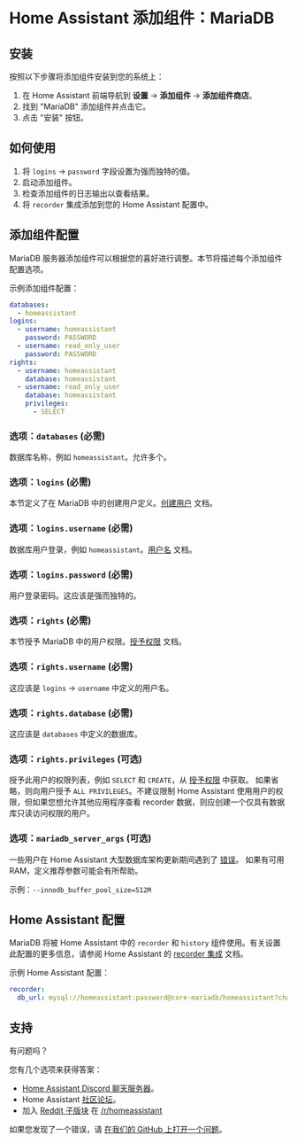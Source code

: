# Home Assistant 添加组件：MariaDB

## 安装

按照以下步骤将添加组件安装到您的系统上：

1. 在 Home Assistant 前端导航到 **设置** -> **添加组件** -> **添加组件商店**。
2. 找到 "MariaDB" 添加组件并点击它。
3. 点击 "安装" 按钮。

## 如何使用

1. 将 `logins` -> `password` 字段设置为强而独特的值。
2. 启动添加组件。
3. 检查添加组件的日志输出以查看结果。
4. 将 `recorder` 集成添加到您的 Home Assistant 配置中。

## 添加组件配置

MariaDB 服务器添加组件可以根据您的喜好进行调整。本节将描述每个添加组件配置选项。

示例添加组件配置：

```yaml
databases:
  - homeassistant
logins:
  - username: homeassistant
    password: PASSWORD
  - username: read_only_user
    password: PASSWORD
rights:
  - username: homeassistant
    database: homeassistant
  - username: read_only_user
    database: homeassistant
    privileges:
      - SELECT
```

### 选项：`databases` (必需)

数据库名称，例如 `homeassistant`。允许多个。

### 选项：`logins` (必需)

本节定义了在 MariaDB 中的创建用户定义。[创建用户][createuser] 文档。

### 选项：`logins.username` (必需)

数据库用户登录，例如 `homeassistant`。[用户名][username] 文档。

### 选项：`logins.password` (必需)

用户登录密码。这应该是强而独特的。

### 选项：`rights` (必需)

本节授予 MariaDB 中的用户权限。[授予权限][grant] 文档。

### 选项：`rights.username` (必需)

这应该是 `logins` -> `username` 中定义的用户名。

### 选项：`rights.database` (必需)

这应该是 `databases` 中定义的数据库。

### 选项：`rights.privileges` (可选)

授予此用户的权限列表，例如 `SELECT` 和 `CREATE`，从 [授予权限][grant] 中获取。
如果省略，则向用户授予 `ALL PRIVILEGES`。不建议限制 Home Assistant 使用用户的权限，但如果您想允许其他应用程序查看 recorder 数据，则应创建一个仅具有数据库只读访问权限的用户。

### 选项：`mariadb_server_args` (可选)

一些用户在 Home Assistant 大型数据库架构更新期间遇到了 [错误][migration-issues]。
如果有可用 RAM，定义推荐参数可能会有所帮助。

示例：`--innodb_buffer_pool_size=512M`

## Home Assistant 配置

MariaDB 将被 Home Assistant 中的 `recorder` 和 `history` 组件使用。有关设置此配置的更多信息，请参阅 Home Assistant 的 [recorder 集成][mariadb-ha-recorder] 文档。

示例 Home Assistant 配置：

```yaml
recorder:
  db_url: mysql://homeassistant:password@core-mariadb/homeassistant?charset=utf8mb4
```

## 支持

有问题吗？

您有几个选项来获得答案：

- [Home Assistant Discord 聊天服务器][discord]。
- Home Assistant [社区论坛][forum]。
- 加入 [Reddit 子版块][reddit] 在 [/r/homeassistant][reddit]

如果您发现了一个错误，请 [在我们的 GitHub 上打开一个问题][issue]。

[createuser]: https://mariadb.com/kb/en/create-user/
[username]: https://mariadb.com/kb/en/create-user/#user-name-component
[hostname]: https://mariadb.com/kb/en/create-user/#host-name-component
[grant]: https://mariadb.com/kb/en/grant/
[migration-issues]: https://github.com/home-assistant/core/issues/125339
[mariadb-ha-recorder]: https://www.home-assistant.io/integrations/recorder/
[discord]: https://discord.gg/c5DvZ4e
[forum]: https://community.home-assistant.io
[i386-shield]: https://img.shields.io/badge/i386-yes-green.svg
[issue]: https://github.com/home-assistant/addons/issues
[reddit]: https://reddit.com/r/homeassistant
[repository]: https://github.com/hassio-addons/repository